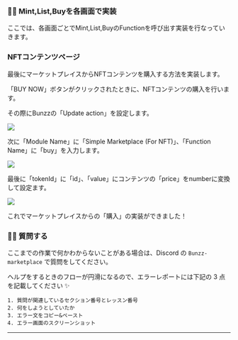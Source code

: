 ### 👩‍💻 **Mint,List,Buyを各画面で実装**

ここでは、各画面ごとでMint,List,BuyのFunctionを呼び出す実装を行なっていきます。

### **NFTコンテンツページ**

最後にマーケットプレイスからNFTコンテンツを購入する方法を実装します。

「BUY NOW」ボタンがクリックされたときに、NFTコンテンツの購入を行います。

その際にBunzzの「Update action」を設定します。

![](/public/images/99-NFT-MarketPlace/section-4/4_3_1.png)


次に「Module Name」に「Simple Marketplace (For NFT)」、「Function Name」に「buy」を入力します。

![](/public/images/99-NFT-MarketPlace/section-4/4_3_2.png)


最後に「tokenId」に「id」、「value」にコンテンツの「price」をnumberに変換して設定ます。

![](/public/images/99-NFT-MarketPlace/section-4/4_3_3.png)


これでマーケットプレイスからの「購入」の実装ができました！



### 🙋‍♂️ 質問する

ここまでの作業で何かわからないことがある場合は、Discord の `Bunzz-marketplace` で質問をしてください。

ヘルプをするときのフローが円滑になるので、エラーレポートには下記の 3 点を記載してください ✨

    1. 質問が関連しているセクション番号とレッスン番号
    2. 何をしようとしていたか
    3. エラー文をコピー&ペースト
    4. エラー画面のスクリーンショット


* * *
